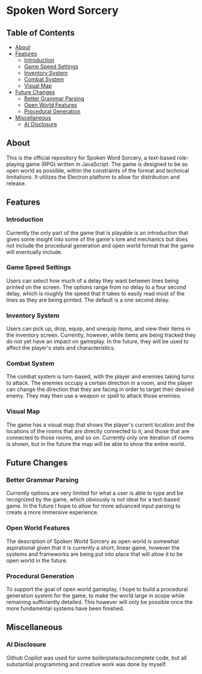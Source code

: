 # Spoken Word Sorcery <!-- omit from toc -->

## Table of Contents <!-- omit from toc -->

- [About](#about)
- [Features](#features)
  - [Introduction](#introduction)
  - [Game Speed Settings](#game-speed-settings)
  - [Inventory System](#inventory-system)
  - [Combat System](#combat-system)
  - [Visual Map](#visual-map)
- [Future Changes](#future-changes)
  - [Better Grammar Parsing](#better-grammar-parsing)
  - [Open World Features](#open-world-features)
  - [Procedural Generation](#procedural-generation)
- [Miscellaneous](#miscellaneous)
  - [AI Disclosure](#ai-disclosure)

## About

This is the official repository for Spoken Word Sorcery, a text-based role-playing game (RPG) written in JavaScript. The game is designed to be as open world as possible, within the constraints of the format and technical limitations. It utilizes the Electron platform to allow for distribution and release.

## Features

### Introduction

Currently the only part of the game that is playable is an introduction that gives some insight into some of the game's lore and mechanics but does not include the procedural generation and open world format that the game will eventually include.

### Game Speed Settings

Users can select how much of a delay they want between lines being printed on the screen. The options range from no delay to a four second delay, which is roughly the speed that it takes to easily read most of the lines as they are being printed. The default is a one second delay.

### Inventory System

Users can pick up, drop, equip, and unequip items, and view their items in the inventory screen. Currently, however, while items are being tracked they do not yet have an impact on gameplay. In the future, they will be used to affect the player's stats and characteristics.

### Combat System

The combat system is turn-based, with the player and enemies taking turns to attack. The enemies occupy a certain direction in a room, and the player can change the direction that they are facing in order to target their desired enemy. They may then use a weapon or spell to attack those enemies.

### Visual Map

The game has a visual map that shows the player's current location and the locations of the rooms that are directly connected to it, and those that are connected to those rooms, and so on. Currently only one iteration of rooms is shown, but in the future the map will be able to show the entire world.

## Future Changes

### Better Grammar Parsing

Currently options are very limited for what a user is able to type and be recognized by the game, which obviously is not ideal for a text-based game. In the future I hope to allow for more advanced input parsing to create a more immersive experience.

### Open World Features

The description of Spoken World Sorcery as open world is somewhat aspirational given that it is currently a short, linear game, however the systems and frameworks are being put into place that will allow it to be open world in the future.

### Procedural Generation

To support the goal of open world gameplay, I hope to build a procedural generation system for the game, to make the world large in scope while remaining sufficiently detailed. This however will only be possible once the more fundamental systems have been finished.

## Miscellaneous

### AI Disclosure

Github Copilot was used for some boilerplate/autocomplete code, but all substantial programming and creative work was done by myself.
